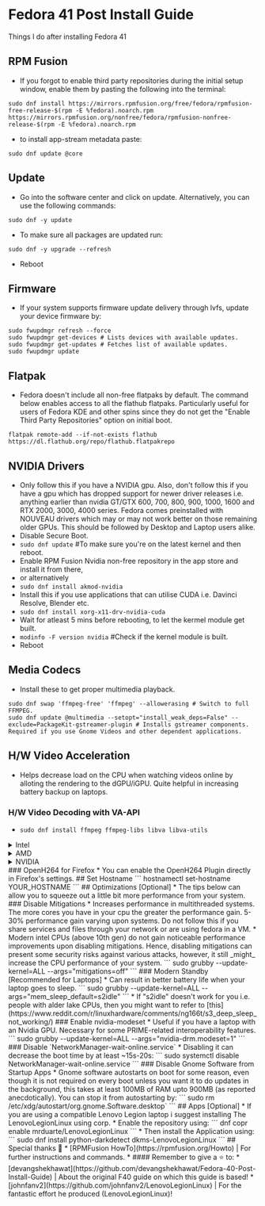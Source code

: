 # Fedora 41 Post Install Guide
Things I do after installing Fedora 41
## RPM Fusion
* If you forgot to enable third party repositories during the initial setup window, enable them by pasting the following into the terminal: 
 ```
 sudo dnf install https://mirrors.rpmfusion.org/free/fedora/rpmfusion-free-release-$(rpm -E %fedora).noarch.rpm https://mirrors.rpmfusion.org/nonfree/fedora/rpmfusion-nonfree-release-$(rpm -E %fedora).noarch.rpm
 ```
* to install app-stream metadata paste:
 ```
 sudo dnf update @core
 ```
## Update 
* Go into the software center and click on update. Alternatively, you can use the following commands:
```
sudo dnf -y update
```
* To make sure all packages are updated run:
```
sudo dnf -y upgrade --refresh
```
* Reboot
## Firmware
* If your system supports firmware update delivery through lvfs, update your device firmware by:
```
sudo fwupdmgr refresh --force
sudo fwupdmgr get-devices # Lists devices with available updates.
sudo fwupdmgr get-updates # Fetches list of available updates.
sudo fwupdmgr update
```
## Flatpak
* Fedora doesn't include all non-free flatpaks by default. The command below enables access to all the flathub flatpaks. Particularly useful for users of Fedora KDE and other spins since they do not get the "Enable Third Party Repositories" option on initial boot.
```
flatpak remote-add --if-not-exists flathub https://dl.flathub.org/repo/flathub.flatpakrepo
```
## NVIDIA Drivers
* Only follow this if you have a NVIDIA gpu. Also, don't follow this if you have a gpu which has dropped support for newer driver releases i.e. anything earlier than nvidia GT/GTX 600, 700, 800, 900, 1000, 1600 and RTX 2000, 3000, 4000 series. Fedora comes preinstalled with NOUVEAU drivers which may or may not work better on those remaining older GPUs. This should be followed by Desktop and Laptop users alike.
* Disable Secure Boot.
* `sudo dnf update` #To make sure you're on the latest kernel and then reboot.
* Enable RPM Fusion Nvidia non-free repository in the app store and install it from there,
* or alternatively
* `sudo dnf install akmod-nvidia`
* Install this if you use applications that can utilise CUDA i.e. Davinci Resolve, Blender etc.
* `sudo dnf install xorg-x11-drv-nvidia-cuda`
* Wait for atleast 5 mins before rebooting, to let the kermel module get built.
* `modinfo -F version nvidia` #Check if the kernel module is built.
* Reboot
## Media Codecs
* Install these to get proper multimedia playback.
````
sudo dnf swap 'ffmpeg-free' 'ffmpeg' --allowerasing # Switch to full FFMPEG.
sudo dnf update @multimedia --setopt="install_weak_deps=False" --exclude=PackageKit-gstreamer-plugin # Installs gstreamer components. Required if you use Gnome Videos and other dependent applications.
````
## H/W Video Acceleration
* Helps decrease load on the CPU when watching videos online by alloting the rendering to the dGPU/iGPU. Quite helpful in increasing battery backup on laptops.
### H/W Video Decoding with VA-API 
* `sudo dnf install ffmpeg ffmpeg-libs libva libva-utils`
<details>
<summary>Intel</summary>
 
* If you have a recent Intel chipset (5th Gen and above) after installing the packages above., Do:
```
sudo dnf swap libva-intel-media-driver intel-media-driver --allowerasing
```
</details>
<details>
<summary>AMD</summary>No need to do this for intel integrated graphics. Mesa drivers are for AMD graphics, who lost support for h264/h245 in the fedora repositories in f38 due to legal concerns.
 
* If you have an AMD chipset, after installing the packages above do:
```
sudo dnf swap mesa-va-drivers mesa-va-drivers-freeworld
sudo dnf swap mesa-vdpau-drivers mesa-vdpau-drivers-freeworld
```
* If using i686 compat libraries (for steam or alikes): 
```
sudo dnf swap mesa-va-drivers.i686 mesa-va-drivers-freeworld.i686
sudo dnf swap mesa-vdpau-drivers.i686 mesa-vdpau-drivers-freeworld.i686
```
</details>
<details>
<summary>NVIDIA</summary>
 
* The Nvidia proprietary driver doesn't support VAAPI natively, but there is a wrapper that can bridge NVDEC/NVENC with VAAPI, Use:
```
sudo dnf install libva-nvidia-driver
```
* You can also install both 32bit and 64bit flavor in one command as needed. 
``` 
sudo dnf install libva-nvidia-driver.{i686,x86_64}
```
</details>
### OpenH264 for Firefox
* You can enable the OpenH264 Plugin directly in Firefox's settings.
## Set Hostname
```
hostnamectl set-hostname YOUR_HOSTNAME
```
## Optimizations [Optional]
* The tips below can allow you to squeeze out a little bit more performance from your system. 
### Disable Mitigations 
* Increases performance in multithreaded systems. The more cores you have in your cpu the greater the performance gain. 5-30% performance gain varying upon systems. Do not follow this if you share services and files through your network or are using fedora in a VM. 
* Modern intel CPUs (above 10th gen) do not gain noticeable performance improvements upon disabling mitigations. Hence, disabling mitigations can present some security risks against various attacks, however, it still _might_ increase the CPU performance of your system.
```
sudo grubby --update-kernel=ALL --args="mitigations=off"
```
### Modern Standby [Recommended for Laptops]
* Can result in better battery life when your laptop goes to sleep.
```
sudo grubby --update-kernel=ALL --args="mem_sleep_default=s2idle"
```
* If "s2idle" doesn't work for you i.e. people with alder lake CPUs, then you might want to refer to [this](https://www.reddit.com/r/linuxhardware/comments/ng166t/s3_deep_sleep_not_working/)
### Enable nvidia-modeset 
* Useful if you have a laptop with an Nvidia GPU. Necessary for some PRIME-related interoperability features.
```
sudo grubby --update-kernel=ALL --args="nvidia-drm.modeset=1"
```
### Disable `NetworkManager-wait-online.service`
* Disabling it can decrease the boot time by at least ~15s-20s:
```
sudo systemctl disable NetworkManager-wait-online.service
```
### Disable Gnome Software from Startup Apps
* Gnome software autostarts on boot for some reason, even though it is not required on every boot unless you want it to do updates in the background, this takes at least 100MB of RAM upto 900MB (as reported anecdotically). You can stop it from autostarting by:
```
sudo rm /etc/xdg/autostart/org.gnome.Software.desktop`
```
## Apps [Optional]
* If you are using a compatible Lenovo Legion laptop i suggest installing The LenovoLegionLinux using corp.
* Enable the repository using:
```
dnf copr enable mrduarte/LenovoLegionLinux 
``` 
* Then install the Application using:
```
sudo dnf install python-darkdetect dkms-LenovoLegionLinux
```
## Special thanks 👏
* [RPMFusion HowTo](https://rpmfusion.org/Howto) | For further instructions and commands.
* #### Remember to give a ⭐ to:
	* [devangshekhawat](https://github.com/devangshekhawat/Fedora-40-Post-Install-Guide) | About the original F40 guide on which this guide is based!
	* [johnfanv2](https://github.com/johnfanv2/LenovoLegionLinux) | For the fantastic effort he produced (LenovoLegionLinux)!

